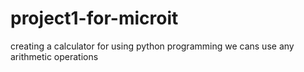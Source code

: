 # project1-for-microit
creating a calculator for using python programming we cans use any arithmetic operations 

